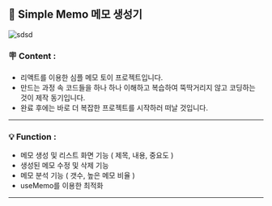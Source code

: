 ##  📌 Simple Memo 메모 생성기

![sdsd](https://github.com/sooboi/simple_memo/assets/103011139/913a7de1-f0e9-40dc-8c5a-21eac7d914e1)

###  🪧 Content :
+ 리액트를 이용한 심플 메모 토이 프로젝트입니다.
+ 만드는 과정 속 코드들을 하나 하나 이해하고 복습하여 뚝딱거리지 않고 코딩하는 것이 제작 동기입니다.
+ 완료 후에는 바로 더 복잡한 프로젝트를 시작하러 떠날 것입니다.

***

###  💡 Function :
+ 메모 생성 및 리스트 화면 기능 ( 제목, 내용, 중요도 )
+ 생성된 메모 수정 및 삭제 기능
+ 메모 분석 기능 ( 갯수, 높은 메모 비율 ) 
+ useMemo를 이용한 최적화

***
